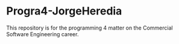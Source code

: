 # Progra4-JorgeHeredia
This repository is for the programming 4 matter on the Commercial Software Engineering career.
